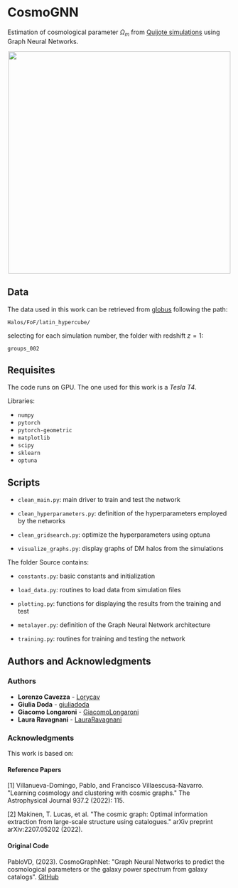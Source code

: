 # CosmoGNN
Estimation of cosmological parameter $\Omega_m$ from [Quijote simulations](https://quijote-simulations.readthedocs.io/en/latest/) using Graph Neural Networks.

<p align="center">
<img src="https://github.com/LauraRavagnani/CosmoGNN/assets/137277088/1227baa5-f036-4c44-b6da-3133325908b9" width=500>
</p>

## Data
The data used in this work can be retrieved from [globus](https://app.globus.org/file-manager?origin_id=e0eae0aa-5bca-11ea-9683-0e56c063f437&origin_path=%2F) following the path:
```console
Halos/FoF/latin_hypercube/
```
selecting for each simulation number, the folder with redshift $z = 1$:
```console
groups_002
```

## Requisites
The code runs on GPU. The one used for this work is a _Tesla T4_.

Libraries:
* ```numpy```
* ```pytorch```
* ```pytorch-geometric```
* ```matplotlib```
* ```scipy```
* ```sklearn```
* ```optuna``` 

## Scripts
* ```clean_main.py```: main driver to train and test the network

* ```clean_hyperparameters.py```: definition of the hyperparameters employed by the networks

* ```clean_gridsearch.py```: optimize the hyperparameters using optuna

* ```visualize_graphs.py```: display graphs of DM halos from the simulations

The folder Source contains:

* ```constants.py```: basic constants and initialization

* ```load_data.py```: routines to load data from simulation files

* ```plotting.py```: functions for displaying the results from the training and test

* ```metalayer.py```: definition of the Graph Neural Network architecture

* ```training.py```: routines for training and testing the network

## Authors and Acknowledgments
### Authors
* **Lorenzo Cavezza** - [Lorycav](https://github.com/Lorycav)
* **Giulia Doda** - [giuliadoda](https://github.com/giuliadoda)
* **Giacomo Longaroni** - [GiacomoLongaroni](https://github.com/GiacomoLongaroni)
* **Laura Ravagnani** - [LauraRavagnani](https://github.com/LauraRavagnani)

### Acknowledgments
This work is based on:

#### Reference Papers
<a id="1">[1]</a> 
Villanueva-Domingo, Pablo, and Francisco Villaescusa-Navarro. "Learning cosmology and clustering with cosmic graphs." The Astrophysical Journal 937.2 (2022): 115.

<a id="2">[2]</a>
Makinen, T. Lucas, et al. "The cosmic graph: Optimal information extraction from large-scale structure using catalogues." arXiv preprint arXiv:2207.05202 (2022).

#### Original Code
PabloVD, (2023). CosmoGraphNet: "Graph Neural Networks to predict the cosmological parameters or the galaxy power spectrum from galaxy catalogs". [GitHub](https://github.com/PabloVD/CosmoGraphNet.git)


